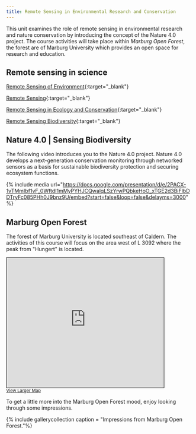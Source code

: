 ```yaml
---
title: Remote Sensing in Environmental Research and Conservation
---
```


This unit examines the role of remote sensing in environmental research and nature conservation by introducing the concept of the Nature 4.0 project. The course activities will take place within *Marburg Open Forest*, the forest are of Marburg University which provides an open space for research and education.

## Remote sensing in science

[Remote Sensing of Environment](https://www.journals.elsevier.com/remote-sensing-of-environment){:target="_blank"}

[Remote Sensing](https://www.mdpi.com/journal/remotesensing){:target="_blank"}

[Remote Sensing in Ecology and Conservation](https://zslpublications.onlinelibrary.wiley.com/journal/20563485){:target="_blank"}

[Remote Sensing Biodiversity](http://remote-sensing-biodiversity.org/){:target="_blank"}


## Nature 4.0 | Sensing Biodiversity
The following video introduces you to the Nature 4.0 project. Nature 4.0 develops a next-generation conservation monitoring through networked sensors as a basis for sustainable biodiversity protection and securing ecosystem functions.

{% include media url="https://docs.google.com/presentation/d/e/2PACX-1vTMmIbf1vF_0WftdI1mMyPYHJCQwalqLSzYrwPQbkeHoO_xTGE2d3BiFlbDDTryFc085PHh0J9bnz9U/embed?start=false&loop=false&delayms=3000" %}


## Marburg Open Forest
The forest of Marburg University is located southeast of Caldern. The activities of this course will focus on the area west of L 3092 where the peak from "Hungert" is located. 

<iframe width="425" height="350" frameborder="0" scrolling="no" marginheight="0" marginwidth="0" src="https://www.openstreetmap.org/export/embed.html?bbox=8.641090393066408%2C50.800890076749255%2C8.784427642822267%2C50.85694727337784&amp;layer=mapnik" style="border: 1px solid black"></iframe><br/><small><a href="https://www.openstreetmap.org/#map=14/50.8289/8.7128" target="_blank">View Larger Map</a></small>

To get a little more into the Marburg Open Forest mood, enjoy looking through some impressions.

{% include gallerycollection caption = "Impressions from Marburg Open Forest."%}


